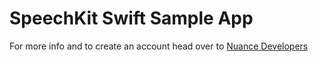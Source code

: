 # SpeechKit Swift Sample App

For more info and to create an account head over to [Nuance Developers](https://developer.nuance.com)
